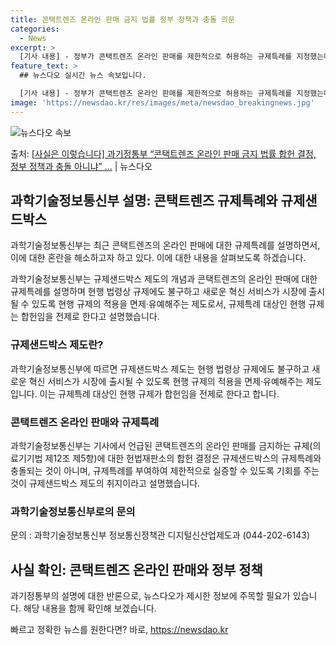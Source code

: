 ```yaml
---
title: 콘택트렌즈 온라인 판매 금지 법률 정부 정책과 충돌 의문
categories:
  - News
excerpt: >
  [기사 내용] - 정부가 콘택트렌즈 온라인 판매를 제한적으로 허용하는 규제특례를 지정했는데, 헌재는 정반대 …
feature_text: >
  ## 뉴스다오 실시간 뉴스 속보입니다.

  [기사 내용] - 정부가 콘택트렌즈 온라인 판매를 제한적으로 허용하는 규제특례를 지정했는데, 헌재는 정반대 …
image: 'https://newsdao.kr/res/images/meta/newsdao_breakingnews.jpg'
---
```


![뉴스다오 속보](https://newsdao.kr/res/images/meta/newsdao_breakingnews.jpg)

<p>출처: <a href="https://newsdao.kr/3505" rel="dofollow">[사실은 이렇습니다] 과기정통부 “콘택트렌즈 온라인 판매 금지 법률 합헌 결정, 정부 정책과 충돌 아니냐” …</a> | 뉴스다오</p>

<h2 data-ke-size="size26">과학기술정보통신부 설명: 콘택트렌즈 규제특례와 규제샌드박스</h2>
과학기술정보통신부는 최근 콘택트렌즈의 온라인 판매에 대한 규제특례를 설명하면서, 이에 대한 혼란을 해소하고자 하고 있다. 이에 대한 내용을 살펴보도록 하겠습니다.

<p data-ke-size="size16">과학기술정보통신부는 규제샌드박스 제도의 개념과 콘택트렌즈의 온라인 판매에 대한 규제특례를 설명하며 현행 법령상 규제에도 불구하고 새로운 혁신 서비스가 시장에 출시될 수 있도록 현행 규제의 적용을 면제·유예해주는 제도로서, 규제특례 대상인 현행 규제는 합헌임을 전제로 한다고 설명했습니다.</p>

<h3>규제샌드박스 제도란?</h3>
<p data-ke-size="size16">과학기술정보통신부에 따르면 규제샌드박스 제도는 현행 법령상 규제에도 불구하고 새로운 혁신 서비스가 시장에 출시될 수 있도록 현행 규제의 적용을 면제·유예해주는 제도입니다. 이는 규제특례 대상인 현행 규제가 합헌임을 전제로 한다고 합니다.</p>

<h3>콘택트렌즈 온라인 판매와 규제특례</h3>
<p data-ke-size="size16">과학기술정보통신부는 기사에서 언급된 콘택트렌즈의 온라인 판매를 금지하는 규제(의료기기법 제12조 제5항)에 대한 헌법재판소의 합헌 결정은 규제샌드박스의 규제특례와 충돌되는 것이 아니며, 규제특례를 부여하여 제한적으로 실증할 수 있도록 기회를 주는 것이 규제샌드박스 제도의 취지이라고 설명했습니다.</p>

<h3>과학기술정보통신부로의 문의</h3>
<p data-ke-size="size16">문의 : 과학기술정보통신부 정보통신정책관 디지털신산업제도과 (044-202-6143)</p>

<h2 data-ke-size="size26">사실 확인: 콘택트렌즈 온라인 판매와 정부 정책</h2>
과기정통부의 설명에 대한 반론으로, 뉴스다오가 제시한 정보에 주목할 필요가 있습니다. 해당 내용을 함께 확인해 보겠습니다. 

빠르고 정확한 뉴스를 원한다면? 바로, <a href="https://newsdao.kr" rel="dofollow">https://newsdao.kr</a>


